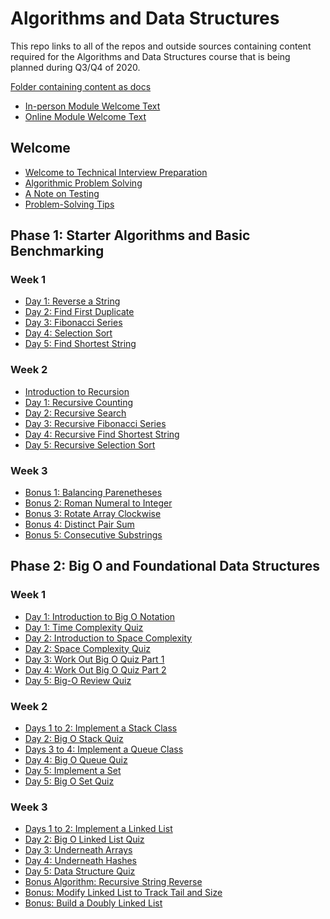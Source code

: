 # Algorithms and Data Structures

This repo links to all of the repos and outside sources containing content required for the Algorithms and Data Structures course that is being planned during Q3/Q4 of 2020.

[Folder containing content as docs](https://drive.google.com/drive/folders/1Ge8KhRw__6bAnX8nF77ndnX7x2dS4oBN?usp=sharing)

- [In-person Module Welcome Text](https://github.com/learn-co-curriculum/welcome-to-algorithms-and-data-structures-inperson)
- [Online Module Welcome Text](https://github.com/learn-co-curriculum/welcome-to-algorithms-and-data-structures-online)

## Welcome

- [Welcome to Technical Interview Preparation](https://github.com/learn-co-curriculum/welcome-to-technical-interview-prep)
- [Algorithmic Problem Solving](https://github.com/learn-co-curriculum/algorithmic-problem-solving)
- [A Note on Testing](https://github.com/learn-co-curriculum/note-on-testing)
- [Problem-Solving Tips](https://github.com/learn-co-curriculum/problem-solving-tips)

## Phase 1: Starter Algorithms and Basic Benchmarking

### Week 1

- [Day 1: Reverse a String](https://github.com/learn-co-curriculum/reverse-string)
- [Day 2: Find First Duplicate](https://github.com/learn-co-curriculum/find-first-duplicate)
- [Day 3: Fibonacci Series](https://github.com/learn-co-curriculum/fibonacci-series)
- [Day 4: Selection Sort](https://github.com/learn-co-curriculum/selection-sort)
- [Day 5: Find Shortest String](https://github.com/learn-co-curriculum/find-shortest-string)

### Week 2

- [Introduction to Recursion](https://github.com/learn-co-curriculum/introduction-to-recursion)
- [Day 1: Recursive Counting](https://github.com/learn-co-curriculum/recursive-count)
- [Day 2: Recursive Search](https://github.com/learn-co-curriculum/recursive-search)
- [Day 3: Recursive Fibonacci Series](https://github.com/learn-co-curriculum/fibonacci-recursive)
- [Day 4: Recursive Find Shortest String](https://github.com/learn-co-curriculum/find-shortest-string-recursive)
- [Day 5: Recursive Selection Sort](https://github.com/learn-co-curriculum/selection-sort-recursive)

### Week 3

- [Bonus 1: Balancing Parenetheses](https://github.com/learn-co-curriculum/balancing-parentheses)
- [Bonus 2: Roman Numeral to Integer](https://github.com/learn-co-curriculum/roman-numeral-to-integer)
- [Bonus 3: Rotate Array Clockwise](https://github.com/learn-co-curriculum/rotate-array-clockwise)
- [Bonus 4: Distinct Pair Sum](https://github.com/learn-co-curriculum/distinct-pair-sum)
- [Bonus 5: Consecutive Substrings](https://github.com/learn-co-curriculum/consecutive-substrings)

## Phase 2: Big O and Foundational Data Structures

### Week 1

- [Day 1: Introduction to Big O Notation](https://github.com/learn-co-curriculum/intro-to-big-o)
- [Day 1: Time Complexity Quiz](https://github.com/learn-co-curriculum/time-complexity-quiz)
- [Day 2: Introduction to Space Complexity](https://github.com/learn-co-curriculum/intro-to-space-complexity)
- [Day 2: Space Complexity Quiz](https://github.com/learn-co-curriculum/space-complexity-quiz)
- [Day 3: Work Out Big O Quiz Part 1](https://github.com/learn-co-curriculum/big-o-quiz-part-1)
- [Day 4: Work Out Big O Quiz Part 2](https://github.com/learn-co-curriculum/big-o-quiz-part-2)
- [Day 5: Big-O Review Quiz](https://github.com/learn-co-curriculum/big-o-review-quiz)

### Week 2

- [Days 1 to 2: Implement a Stack Class](https://github.com/learn-co-curriculum/what-is-a-stack)
- [Day 2: Big O Stack Quiz](https://github.com/learn-co-curriculum/big-o-stack-quiz)
- [Days 3 to 4: Implement a Queue Class](https://github.com/learn-co-curriculum/what-is-a-queue)
- [Day 4: Big O Queue Quiz](https://github.com/learn-co-curriculum/big-o-queue-quiz)
- [Day 5: Implement a Set](https://github.com/learn-co-curriculum/what-is-a-set)
- [Day 5: Big O Set Quiz](https://github.com/learn-co-curriculum/big-o-set-quiz)

### Week 3

- [Days 1 to 2: Implement a Linked List](https://github.com/learn-co-curriculum/what-is-a-linked-list)
- [Day 2: Big O Linked List Quiz](https://github.com/learn-co-curriculum/big-o-linked-list-quiz)
- [Day 3: Underneath Arrays]()
- [Day 4: Underneath Hashes]()
- [Day 5: Data Structure Quiz]()
- [Bonus Algorithm: Recursive String Reverse]()
- [Bonus: Modify Linked List to Track Tail and Size]()
- [Bonus: Build a Doubly Linked List]()
